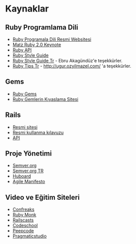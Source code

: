 # Kaynaklar

## Ruby Programlama Dili

* [Ruby Programala Dili Resmi Websitesi](http://www.ruby-lang.org/en/)
* [Matz Ruby 2.0 Keynote](http://www.youtube.com/watch?v=zQvmgN-0imY)
* [Ruby API](http://ruby-doc.org/)
* [Ruby Style Guide](https://github.com/bbatsov/ruby-style-guide)
* [Ruby Style Guide Tr](https://github.com/ebruAkagunduz/ruby-style-guide) - Ebru Akagündüz'e teşekkürler.
* [Ruby Tips Tr](https://gist.github.com/vigo/4014178) - http://ugur.ozyilmazel.com/ 'a teşekkürler.

## Gems

* [Ruby Gems](http://rubygems.org/)
* [Ruby Gemlerin Kıyaslama Sitesi](https://www.ruby-toolbox.com/)

## Rails 

* [Resmi sitesi](http://rubyonrails.org/)
* [Resmi kullanma kılavuzu](http://guides.rubyonrails.org/)
* [API](http://api.rubyonrails.org/)

## Proje Yönetimi

* [Semver.org](http://semver.org/)
* [Semver.org TR](https://github.com/lab2023/semver/blob/master/semver_tr.md)
* [Huboard](http://kanban.lab2023.com)
* [Agile Manifesto](http://agilemanifesto.org/iso/tr/)

## Video ve Eğitim Siteleri

* [Confreaks](http://www.confreaks.com/)
* [Ruby Monk](http://rubymonk.com/)
* [Railscasts](http://railscasts.com/)
* [Codeschool](http://www.codeschool.com/paths/ruby)
* [Peepcode](https://peepcode.com/)
* [Pragmaticstudio](http://pragmaticstudio.com/ruby)
